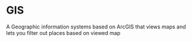 # GIS
A Geographic information systems based on ArcGIS that views maps and lets you filter out places based on viewed map
